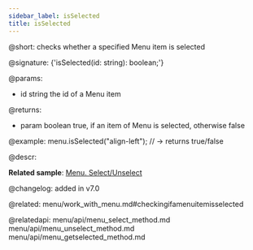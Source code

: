 ```yaml
---
sidebar_label: isSelected
title: isSelected
---          
```


@short: checks whether a specified Menu item is selected

@signature: {'isSelected(id: string): boolean;'}

@params:
- id	string  the id of a Menu item

@returns:
- param	    boolean     true, if an item of Menu is selected, otherwise false

@example:
menu.isSelected("align-left"); // -> returns true/false



@descr:

**Related sample**: [Menu. Select/Unselect](https://snippet.dhtmlx.com/9qqah8ex)

@changelog:
added in v7.0

@related: menu/work_with_menu.md#checkingifamenuitemisselected

@relatedapi:
menu/api/menu_select_method.md
menu/api/menu_unselect_method.md
menu/api/menu_getselected_method.md


